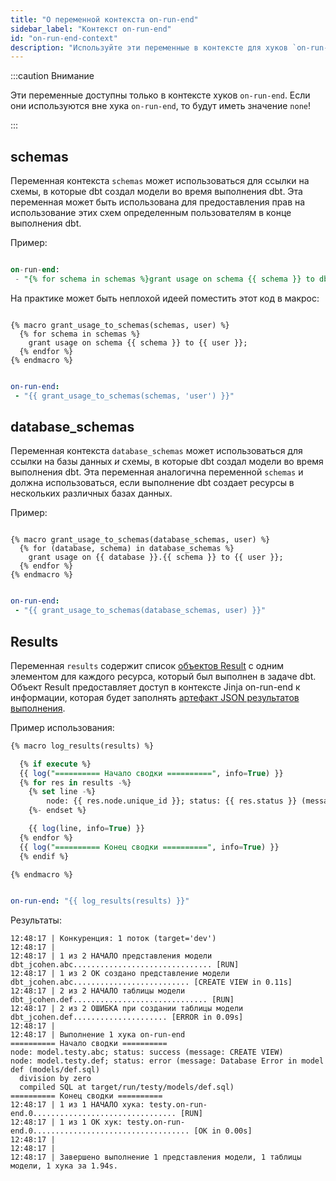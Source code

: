 ```yaml
---
title: "О переменной контекста on-run-end"
sidebar_label: "Контекст on-run-end"
id: "on-run-end-context"
description: "Используйте эти переменные в контексте для хуков `on-run-end`."
---
```


:::caution Внимание

Эти переменные доступны только в контексте хуков `on-run-end`. Если они используются вне хука `on-run-end`, то будут иметь значение `none`!

:::

## schemas

Переменная контекста `schemas` может использоваться для ссылки на схемы, в которые dbt создал модели во время выполнения dbt. Эта переменная может быть использована для предоставления прав на использование этих схем определенным пользователям в конце выполнения dbt.

Пример:

<File name='dbt_project.yml'>

```sql

on-run-end:
 - "{% for schema in schemas %}grant usage on schema {{ schema }} to db_reader;{% endfor %}"

```

</File>

На практике может быть неплохой идеей поместить этот код в макрос:

<File name='macros/grants.sql'>

```jinja2

{% macro grant_usage_to_schemas(schemas, user) %}
  {% for schema in schemas %}
    grant usage on schema {{ schema }} to {{ user }};
  {% endfor %}
{% endmacro %}

```

</File>

<File name='dbt_project.yml'>

```yaml

on-run-end:
 - "{{ grant_usage_to_schemas(schemas, 'user') }}"

```

</File>

## database_schemas

Переменная контекста `database_schemas` может использоваться для ссылки на базы данных _и_ схемы, в которые dbt создал модели во время выполнения dbt. Эта переменная аналогична переменной `schemas` и должна использоваться, если выполнение dbt создает ресурсы в нескольких различных базах данных.

Пример:

<File name='macros/grants.sql'>

```jinja2

{% macro grant_usage_to_schemas(database_schemas, user) %}
  {% for (database, schema) in database_schemas %}
    grant usage on {{ database }}.{{ schema }} to {{ user }};
  {% endfor %}
{% endmacro %}

```

</File>

<File name='dbt_project.yml'>

```yaml

on-run-end:
 - "{{ grant_usage_to_schemas(database_schemas, user) }}"

```

</File>

## Results

Переменная `results` содержит список [объектов Result](/reference/dbt-classes#result-objects) с одним элементом для каждого ресурса, который был выполнен в задаче dbt. Объект Result предоставляет доступ в контексте Jinja on-run-end к информации, которая будет заполнять [артефакт JSON результатов выполнения](/reference/artifacts/run-results-json).

Пример использования:

<File name='macros/log_results.sql'>

```sql
{% macro log_results(results) %}

  {% if execute %}
  {{ log("========== Начало сводки ==========", info=True) }}
  {% for res in results -%}
    {% set line -%}
        node: {{ res.node.unique_id }}; status: {{ res.status }} (message: {{ res.message }})
    {%- endset %}

    {{ log(line, info=True) }}
  {% endfor %}
  {{ log("========== Конец сводки ==========", info=True) }}
  {% endif %}

{% endmacro %}
```

</File>

<File name='dbt_project.yml'>

```yaml

on-run-end: "{{ log_results(results) }}"
```

</File>

Результаты:
```
12:48:17 | Конкуренция: 1 поток (target='dev')
12:48:17 |
12:48:17 | 1 из 2 НАЧАЛО представления модели dbt_jcohen.abc............................... [RUN]
12:48:17 | 1 из 2 ОК создано представление модели dbt_jcohen.abc.......................... [CREATE VIEW in 0.11s]
12:48:17 | 2 из 2 НАЧАЛО таблицы модели dbt_jcohen.def.............................. [RUN]
12:48:17 | 2 из 2 ОШИБКА при создании таблицы модели dbt_jcohen.def..................... [ERROR in 0.09s]
12:48:17 |
12:48:17 | Выполнение 1 хука on-run-end
========== Начало сводки ==========
node: model.testy.abc; status: success (message: CREATE VIEW)
node: model.testy.def; status: error (message: Database Error in model def (models/def.sql)
  division by zero
  compiled SQL at target/run/testy/models/def.sql)
========== Конец сводки ==========
12:48:17 | 1 из 1 НАЧАЛО хука: testy.on-run-end.0................................ [RUN]
12:48:17 | 1 из 1 ОК хук: testy.on-run-end.0................................... [OK in 0.00s]
12:48:17 |
12:48:17 |
12:48:17 | Завершено выполнение 1 представления модели, 1 таблицы модели, 1 хука за 1.94s.
```